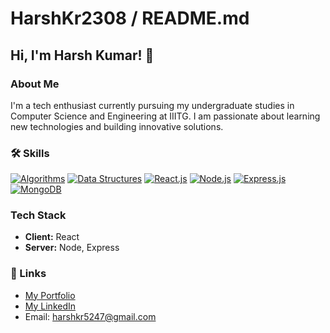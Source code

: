 # HarshKr2308 / README.md

## Hi, I'm Harsh Kumar! 👋

### About Me
I'm a tech enthusiast currently pursuing my undergraduate studies in Computer Science and Engineering at IIITG. I am passionate about learning new technologies and building innovative solutions.

### 🛠 Skills
[![Algorithms](https://img.shields.io/badge/Algorithms-blue?style=for-the-badge)](#)
[![Data Structures](https://img.shields.io/badge/Data%20Structures-green?style=for-the-badge)](#)
[![React.js](https://img.shields.io/badge/React.js-purple?style=for-the-badge)](#)
[![Node.js](https://img.shields.io/badge/Node.js-orange?style=for-the-badge)](#)
[![Express.js](https://img.shields.io/badge/Express.js-red?style=for-the-badge)](#)
[![MongoDB](https://img.shields.io/badge/MongoDB-yellow?style=for-the-badge)](#)

### Tech Stack
- **Client:** React
- **Server:** Node, Express

### 🔗 Links
- [My Portfolio](https://2308harsh.netlify.app/)
- [My LinkedIn](https://www.linkedin.com/in/harsh-kumar-60134221b/)
- Email: harshkr5247@gmail.com
